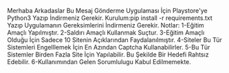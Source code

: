 Merhaba Arkadaslar Bu Mesaj Gönderme Uygulaması İçin Playstore'ye Python3 Yazıp İndirmeniz Gerekir.
Kurulum:pip install -r requirements.txt
Yazıp Uygulamanın Gereksimlerini İndirmeniz Gerekir.
Notlar:
1-Eğitim Amaçlı Yapılmıştır.
2-Saldırı Amaçlı Kullanmak Suçtur.
3-Eğitim Amaçlı Olduğu İçin Sadece 10 Sitenin Açıklarından Faydalanılmıştır.
4-Siteler Bu Tür Sistemleri Engelllemek İçin En Azından Captcha Kullanabilirler.
5-Bu Tür Sistemler Birden Fazla Site İçin Yapılabilir. Bu Şekilde Bir Hedefi Rahtsız Edebilir.
6-Kullanımından Gelen Sorumlulugu Kabul Edilmemekte.

